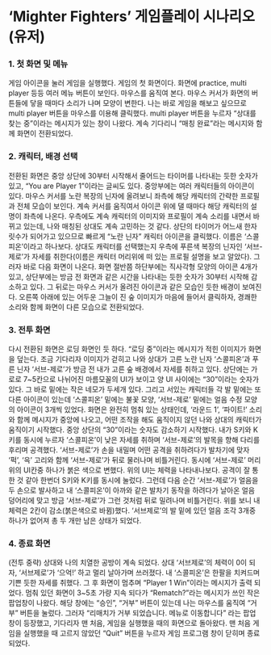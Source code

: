 # ‘Mighter Fighters’ 게임플레이 시나리오(유저)


### 1. 첫 화면 및 메뉴
게임 아이콘을 눌러 게임을 실행했다. 게임의 첫 화면이다. 화면에 practice, multi player 등등 여러 메뉴 버튼이 보인다. 마우스를 움직여 본다. 마우스 커서가 화면의 버튼들에 닿을 때마다 소리가 나며 모양이 변한다. 나는 바로 게임을 해보고 싶으므로 multi player 버튼을 마우스를 이용해 클릭했다. multi player 버튼을 누르자 “상대를 찾는 중”이라는 메시지가 있는 창이 나왔다. 계속 기다리니 “매칭 완료”라는 메시지와 함께 화면이 전환되었다.
<br>
### 2. 캐릭터, 배경 선택
전환된 화면은 중앙 상단에 30부터 시작해서 줄어드는 타이머를 나타내는 듯한 숫자가 있고, “You are Player 1”이라는 글씨도 있다. 중앙부에는 여러 캐릭터들의 아이콘이 있다. 마우스 커서를 노란 복장의 닌자에 올려보니 좌측에 해당 캐릭터의 간략한 프로필과 전체 모습이 보인다. 계속 커서를 움직여서 아이콘 위에 댈 때마다 해당 캐릭터의 설명이 좌측에 나온다. 우측에도 계속 캐릭터의 이미지와 프로필이 계속 소리를 내면서 바뀌고 있는데, 나와 매칭된 상대도 계속 고민하는 것 같다. 상단의 타이머가 어느새 한자릿수가 되어가고 있으므로 빠르게 “노란 닌자” 캐릭터 아이콘을 클릭했다. 이름은 ‘스콜피온’이라고 하나보다. 상대도 캐릭터를 선택했는지 우측에 푸른색 복장의 닌자인 ‘서브-제로’가 자세를 취한다(이름은 캐릭터 머리위에 떠 있는 프로필 설명을 보고 알았다). 그러자 바로 다음 화면이 나온다. 화면 절반쯤 하단부에는 직사각형 모양의 아이콘 4개가 있고, 상단부에는 방금 전 화면과 같은 시간을 나타내는 듯한 숫자가 30부터 시작해 감소하고 있다. 그 뒤로는 마우스 커서가 올려진 아이콘과 같은 모습인 듯한 배경이 보여진다. 오른쪽 아래에 있는 어두운 그늘이 진 숲 이미지가 마음에 들어서 클릭하자, 경쾌한 소리와 함께 화면이 다른 모습으로 전환되었다.
<br>
### 3. 전투 화면
다시 전환된 화면은 로딩 화면인 듯 하다. “로딩 중”이라는 메시지가 적힌 이미지가 화면을 덮는다. 조금 기다리자 이미지가 걷히고 나와 상대가 고른 노란 닌자 ‘스콜피온’과 푸른 닌자 ‘서브-제로’가 방금 전 내가 고른 숲 배경에서 자세를 취하고 있다. 상단에는 가로로 7~5칸으로 나뉘어진 마름모꼴의 UI가 보이고 양 UI 사이에는 “30”이라는 숫자가 있다. 그 바로 밑에는 작은 네모가 두세개 있다. 그리고 서있는 캐릭터들 각 발 밑에는 또 다른 아이콘이 있는데 ‘스콜피온’ 밑에는 불꽃 모양, ‘서브-제로’ 밑에는 얼음 수정 모양의 아이콘이 3개씩 있었다. 화면은 완전히 멈춰 있는 상태인데, ‘라운드 1’, ‘파이트!’ 소리와 함께 메시지가 중앙에 나오고, 어떤 조작을 해도 움직이지 않던 나와 상대의 캐릭터가 움직이기 시작했다. 중앙 상단의 “30”이라는 숫자도 감소하기 시작했다. 내가 S키와 K키를 동시에 누르자 ‘스콜피온’이 낮은 자세를 취하며 ‘서브-제로’의 발목을 향해 다리를 후리며 공격했다. ‘서브-제로’가 손을 내밀며 어떤 공격을 취하려다가 발차기에 맞자 ‘퍽’, ‘윽’ 고리와 함께 ‘서브-제로’가 뒤로 물러나며 비틀거린다. 동시에 ‘서브-제로’ 머리 위의 UI칸중 하나가 붉은 색으로 변했다. 위의 UI는 체력을 나타내나보다. 공격이 잘 통한 것 같아 한번더 S키와 K키를 동시에 눌렀다. 그런데 다음 순간 ‘서브-제로’가 얼음을 두 손으로 발사하고 내 ‘스콜피온’이 아까와 같은 발차기 동작을 하려다가 날아온 얼음 덩어리에 맞고 방금 ‘서브-제로’가 그런 것처럼 뒤로 밀려나며 비틀거린다. 위를 보니 내 체력은 2칸이 감소(붉은색으로 바뀜)했다. ‘서브제로’의 발 밑에 있던 얼음 조각 3개중 하나가 없어져 총 두 개만 남은 상태가 되었다.
<br>
### 4. 종료 화면
(전투 중략) 상대와 나의 치열한 공방이 계속 되었다. 상대 ‘서브제로’의 체력이 0이 되자, ‘서브제로’가 ‘으억!’ 하고 멀리 날아가며 쓰러졌다. 내 ‘스콜피온’은 한팔을 치켜드며 기쁜 듯한 자세를 취했다. 그 후 화면이 멈추며 “Player 1 Win”이라는 메시지가 출력 되었다. 멈춰 있던 화면이 3~5초 가량 지속 되다가 “Rematch?”라는 메시지가 쓰인 작은 팝업창이 나왔다. 해당 창에는 “승인”, “거부” 버튼이 있는데 나는 마우스를 움직여 “거부” 버튼을 눌렀다. 그러자 “리매치가 거부 되었습니다. 메뉴로 이동합니다” 라는 팝업 창이 등장했고, 기다리자 맨 처음, 게임을 실행했을 때의 화면으로 돌아왔다. 맨 처음 게임을 실행했을 때 고르지 않았던 “Quit” 버튼을 누르자 게임 프로그램 창이 닫히며 종료되었다.
<br>
<br>
<br>
<br>
<br>
<br>

